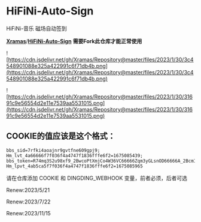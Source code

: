# HiFiNi-Auto-Sign

HiFiNi-音乐 磁场自动签到

[**Xramas**](https://github.com/Xramas)/**[HiFiNi-Auto-Sign](https://github.com/Xramas/HiFiNi-Auto-Sign)** **需要Fork此仓库才能正常使用**

![https://cdn.jsdelivr.net/gh/Xramas/Repository@master/files/2023/1/30/3c4548901088e325a422991c6f71db4b.png](https://cdn.jsdelivr.net/gh/Xramas/Repository@master/files/2023/1/30/3c4548901088e325a422991c6f71db4b.png)

![https://cdn.jsdelivr.net/gh/Xramas/Repository@master/files/2023/1/30/31691c9e56554d2e11e7539aa5531015.png](https://cdn.jsdelivr.net/gh/Xramas/Repository@master/files/2023/1/30/31691c9e56554d2e11e7539aa5531015.png)

## COOKIE的值应该是这个格式：

```
bbs_sid=7rfki4aoajnr9gvtfne609gpj9; Hm_lvt_4a66666f7f036f4a4747f1836fffe6f2=1675085439; bbs_token=R74mq3S2u98xf9_2BwcoPtXmjCo4W36VC66666Zqm3yGLsnOD66666A_2BcmIu3fGxT_2B3JDdnp1OHPO2IG21YaeQuknLnTW7DFOV; Hm_lpvt_4ab5ca5f7f036f4a4747f1836fffe6f2=1675085965
```

请在仓库添加 COOKIE 和 DINGDING_WEBHOOK 变量，前者必须，后者可选

Renew:2023/5/21

Renew:2023/7/22

Renew:2023/11/15
